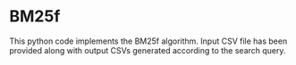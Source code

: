 # BM25f
This python code implements the BM25f algorithm.
Input CSV file has been provided along with output CSVs generated according to the search query.
